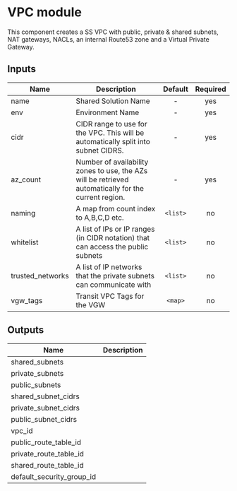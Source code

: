 # VPC module

This component creates a SS VPC with public, private & shared subnets, NAT gateways, NACLs, an internal Route53 zone and a Virtual Private Gateway.


## Inputs

| Name | Description | Default | Required |
|------|-------------|:-----:|:-----:|
| name | Shared Solution Name | - | yes |
| env | Environment Name | - | yes |
| cidr | CIDR range to use for the VPC. This will be automatically split into subnet CIDRS. | - | yes |
| az_count | Number of availability zones to use, the AZs will be retrieved automatically for the current region. | - | yes |
| naming | A map from count index to A,B,C,D etc. | `<list>` | no |
| whitelist | A list of IPs or IP ranges (in CIDR notation) that can access the public subnets | `<list>` | no |
| trusted_networks | A list of IP networks that the private subnets can communicate with | `<list>` | no |
| vgw_tags | Transit VPC Tags for the VGW | `<map>` | no |

## Outputs

| Name | Description |
|------|-------------|
| shared_subnets |  |
| private_subnets |  |
| public_subnets |  |
| shared_subnet_cidrs |  |
| private_subnet_cidrs |  |
| public_subnet_cidrs |  |
| vpc_id |  |
| public_route_table_id |  |
| private_route_table_id |  |
| shared_route_table_id |  |
| default_security_group_id |  |

